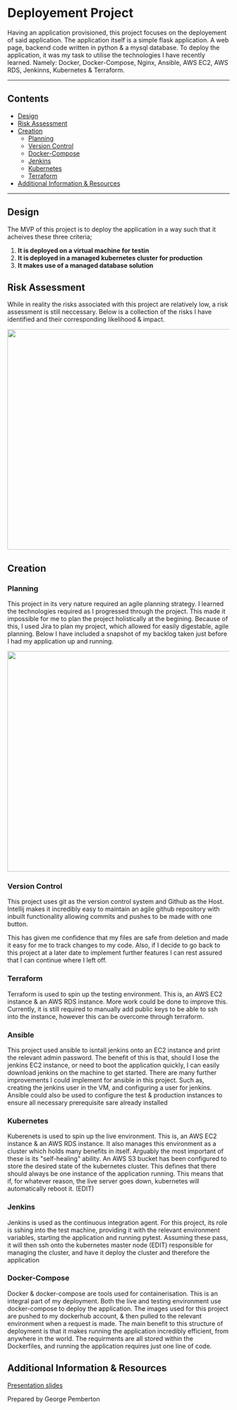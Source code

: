 # Deployement Project
Having an application provisioned, this project focuses on the deployement of said application. The application itself is a simple flask application. A web page, backend code written in python & a mysql database. To deploy the application, it was my task to utilise the technologies I have recently learned. Namely: Docker, Docker-Compose, Nginx, Ansible, AWS EC2, AWS RDS, Jenkinns, Kubernetes & Terraform.   

---
## Contents
- [Design](#design)
- [Risk Assessment](#risk-assessment)
- [Creation](#creation)
  - [Planning](#planning)
  - [Version Control](#version-control)
  - [Docker-Compose](#docker-compose)
  - [Jenkins](#jenkins)
  - [Kubernetes](#kubernetes)
  - [Terraform](#terraform)
- [Additional Information & Resources](#additional-information--resources)

 ----

## Design

The MVP of this project is to deploy the application in a way such that it acheives these three criteria;
1. **It is deployed on a virtual machine for testin**
2. **It is deployed in a managed kubernetes cluster for production**
3. **It makes use of a managed database solution**

## Risk Assessment
While in reality the risks associated with this project are relatively low, a risk assessment is still neccessary. Below is a collection of the risks I have identified and their corresponding likelihood & impact.

<p align="center">
  <img width="1400" height="500" src="https://i.imgur.com/cRjVUY7.png">
</p>

## Creation

### Planning
This project in its very nature required an agile planning strategy. I learned the technologies required as I progressed through the project. This made it impossible for me to  plan the project holistically at the begining. Because of this, I used Jira to plan my project, which allowed for easily digestable, agile planning. Below I have included a snapshot of my backlog taken just before I had my application up and running. 

<p align="left">
  <img width="1400" height="500" src="https://i.imgur.com/G8y0pGO.png">
</p>

### Version Control
This project uses git as the version control system and Github as the Host. Intellij makes it incredibly easy to maintain an agile github repository with inbuilt functionality allowing commits and pushes to be made with one button. 

This has given me confidence that my files are safe from deletion and made it easy for me to track changes to my code. Also, if I decide to go back to this project at a later date to implement further features I can rest assured that I can continue where I left off. 

### Terraform
Terraform is used to spin up the testing environment. This is, an AWS EC2 instance & an AWS RDS instance. More work could be done to improve this. Currently, it is still required to manually add public keys to be able to ssh into the instance, however this can be overcome through terraform. 

### Ansible
This project used ansible to isntall jenkins onto an EC2 instance and print the relevant admin password. The benefit of this is that, should I lose the jenkins EC2 instance, or need to boot the application quickly, I can easily download jenkins on the machine to get started. There are many further improvements I could implement for ansible in this project. Such as, creating the jenkins user in the VM, and configuring a user for jenkins. Ansible could also be used to configure the test & production instances to ensure all  necessary prerequisite sare already installed

### Kubernetes
Kuberenets is used to spin up the live environment. This is, an AWS EC2 instance & an AWS RDS instance. It also manages this environment as a cluster which holds many benefits in itself. Arguably the most important of these is its "self-healing" ability. An AWS S3 bucket has been configured to store the desired state of the kubernetes cluster. This defines that there should always be one instance of the application running. This means that if, for whatever reason, the live server goes down, kubernetes will automatically reboot it. (EDIT)

### Jenkins
Jenkins is used as the continuous integration agent. For this project, its role is sshing into the test machine, providing it with the relevant environment variables, starting the application and running pytest. Assuming these pass, it will then ssh onto the kubernetes master node (EDIT) responsible for managing the cluster, and have it deploy the cluster and therefore the application 

### Docker-Compose
Docker & docker-compose are tools used for containerisation. This is an integral part of my deployment. Both the live and testing environment use docker-compose to deploy the application. The images used for this project are pushed to my dockerhub account, & then pulled to the relevant environment when a request is made. The main benefit to this structure of deployment is that it makes running the application incredibly efficient, from anywhere in the world. The requirments are all stored within the Dockerfiles, and running the application requires just one line of code.



## Additional Information & Resources

[Presentation slides](https://docs.google.com/presentation/d/1wRj3YR49MMrSXnLV5oD6Us0Z-6wxeI92kJhOIwEVWGI/edit?usp=sharing)

Prepared by George Pemberton

